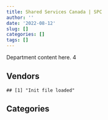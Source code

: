 ```yaml
---
title: Shared Services Canada | SPC
author: ''
date: '2022-08-12'
slug: []
categories: []
tags: []
---
```


<script src="/rmarkdown-libs/htmlwidgets/htmlwidgets.js"></script>
<link href="/rmarkdown-libs/datatables-css/datatables-crosstalk.css" rel="stylesheet" />
<script src="/rmarkdown-libs/datatables-binding/datatables.js"></script>
<script src="/rmarkdown-libs/jquery/jquery-3.6.0.min.js"></script>
<link href="/rmarkdown-libs/dt-core/css/jquery.dataTables.min.css" rel="stylesheet" />
<link href="/rmarkdown-libs/dt-core/css/jquery.dataTables.extra.css" rel="stylesheet" />
<script src="/rmarkdown-libs/dt-core/js/jquery.dataTables.min.js"></script>
<link href="/rmarkdown-libs/crosstalk/css/crosstalk.min.css" rel="stylesheet" />
<script src="/rmarkdown-libs/crosstalk/js/crosstalk.min.js"></script>
<script src="/rmarkdown-libs/htmlwidgets/htmlwidgets.js"></script>
<link href="/rmarkdown-libs/datatables-css/datatables-crosstalk.css" rel="stylesheet" />
<script src="/rmarkdown-libs/datatables-binding/datatables.js"></script>
<script src="/rmarkdown-libs/jquery/jquery-3.6.0.min.js"></script>
<link href="/rmarkdown-libs/dt-core/css/jquery.dataTables.min.css" rel="stylesheet" />
<link href="/rmarkdown-libs/dt-core/css/jquery.dataTables.extra.css" rel="stylesheet" />
<script src="/rmarkdown-libs/dt-core/js/jquery.dataTables.min.js"></script>
<link href="/rmarkdown-libs/crosstalk/css/crosstalk.min.css" rel="stylesheet" />
<script src="/rmarkdown-libs/crosstalk/js/crosstalk.min.js"></script>

Department content here. 4

## Vendors

    ## [1] "Init file loaded"

<div id="htmlwidget-1" style="width:100%;height:auto;" class="datatables html-widget"></div>
<script type="application/json" data-for="htmlwidget-1">{"x":{"filter":"none","vertical":false,"data":[["1019837 ONTARIO","2KEYS","3D DATACOMM","4PLAN CONSULTING","529040 ONTARIO AND 880382","ACCENTURE","ACCESS 2 NETWORKS","ADGA GROUP","ADOBE","ADRM TECHNOLOGY CONSULTING","ADVANCED BUSINESS INTERIORS","ADVANCED CHIPPEWA TECHNOLOGIES","ALTIS HUMAN RESOURCES","AMAZON","ANIXTER CANADA","APPLIED ELECTONICS","APPTION","ARI FINANCIAL SERVICES","ARTEMP PERSONNEL SERVICES","ASOKAN BUSINESS INTERIORS","ATLANTIC BUSINESS INTERIORS","ATTACHMATE","AVI SPL CANADA","B L ASSOCIATES","BDO CANADA","BELL AND HOWELL CANADA","BELL CANADA","BLACK MCDONALD","BLACKBERRY","BMC SOFTWARE CANADA","BP M GOVERNMENT IM IT CONSULTING","BRAGG COMMUNICATIONS","BROOKFIELD GLOBAL INTEGRATED SOLUTIONS","CACHE COMPUTER CONSULTING","CALIAN","CANADIAN CORPS OF COMMISSIONAIRES","CANON","CARAHSOFT TECHNOLOGY","CBCI TELECOM","CDW CANADA","CELLEBRITE","CGI","CHANNEL MANAGEMENT INTERNATIONAL","CHARRON HUMAN RESOURCES","CISTEL TECHNOLOGY","CITRIX","CLICK NETWORKS","CLOSEREACH","CNW GROUP","CO VEN","COFOMO","COMBAT NETWORKS","COMMVAULT SYSTEMS","COMPUCOM CANADA","COMPUTER ASSOCIATES CANADA","COMPUWARE OF CANADA","CONEXSYS","CORADIX TECHNOLOGY CONSULTING","COSSETTE COMMUNICATIONS","CSDC SYSTEMS","CYTELLIGENCE","DALHOUSIE UNIVERSITY","DALIAN ENTERPRISES","DECISIVE TECHNOLOGIES","DELL COMPUTER","DELOITTE AND TOUCHE","DILIGENS","DLS TECHNOLOGY","DNR CONSULTING GROUP","DONNA CONA","EAGLE PROFESSIONAL RESOURCES","ECLIPSYS SOLUTIONS","ECOLE DE LANGUES ABCE","ECOLE DE LANGUES LA CITE","EMCON SERVICES","EMPOWERED NETWORKS","ENTRUST","ENVIRONICS RESEARCH GROUP","ERNST YOUNG","ETICO","EXCEL HUMAN RESOURCES","FAST FORWARD FRENCH","FAST TRACK STAFFING","FCA CANADA","FMC PROFESSIONALS","FORD MOTOR COMPANY","FORRESTER RESEARCH","GARTNER","GENERAL MOTORS","GENESIS INTEGRATION","GLASSHOUSE SYSTEMS","GLOBAL KNOWLEDGE","GLOBAL UPHOLSTERY","GOSS GILROY","GRAND TOY","GRAYBRIDGE INTERNATIONAL CONSULTING","HAWORTH","HEWLETT PACKARD","HITACHI DATA SYSTEMS","HORIZANT","HUBSPOKE","HYPERTEC","I4C INFORMATION TECHNOLOGY","IBISKA TELECOM","IBM CANADA","ICEBERG NETWORKS","IFATHOM","INFO TECH RESEARCH GROUP","INLAND AUDIO VISUAL","INMARSAT SOLUTIONS","INSA","INTEGRA NETWORKS","INTERACTIVE AUDIO VISUAL","INTERNATIONAL SAFETY RESEARCH","IPSOS","IPSS","IRON MOUNTAIN","ITEX","KEYDATA ASSOCIATES","KONICA MINOLTA BUSINESS SOLUTIONS","KPMG","KYNDRYL CANADA","L3HARRIS","LANGUAGE RESEARCH DEVELOPMENT GROUP","LANNICK CONTRACT SOLUTIONS","LAURENTIAN TECHNOLOGIES","LE CORPS CANADIEN DES","LUMINA IT","MANPOWER SERVICES CANADA","MAPLESOFT CONSULTING","MAXSYS STAFFING AND CONSULTING","MCAFEE INTERNATIONAL","MDOS CONSULTING","MEDIA Q","MESSA COMPUTING","METOCEAN TELEMATICS","MICHAEL WAGER CONSULTING","MICRO FOCUS CANADA","MICROSOFT CANADA","MINDWIRE SYSTEMS","MISHKUMI TECHNOLOGIES","MNP","MODIS CANADA","MOORE CANADA","MTS ALLSTREAM","NATTIQ","NAV CANADA","NAVPOINT CONSULTING GROUP","NEWFOUND RECRUITING","NISHA TECHONOLOGIES","NISSAN CANADA","NITAM SOLUTIONS","NORTAC DEFENCE","NORTHWESTEL","NOVA NETWORKS","ONX ENTERPRISE SOLUTIONS","OPENFRAME TECHNOLOGIES","OPENTEXT","OPROMA","OPTIV CANADA FEDERAL","ORACLE CANADA","ORANGUTECH","PHASELOCK SYSTEMS INTERNATIONAL","PITNEY BOWES","PLEIAD CANADA","PORTAGE PERSONNEL","POSTMEDIA NETWORK","PRAGMATIC CONFERENCING","PRICEWATERHOUSE COOPERS","PRINTERS PLUS","PROLOGIC SYSTEMS","PROMAXIS","PROSCI CANADA","PROTAK CONSULTING GROUP","PURELOGIC","PURESPIRIT SOLUTIONS","QMR","QUANTUM MANAGEMENT SERVICES","QUINTET CONSULTING","R E GILMORE INVESTMENTS","R2I","RANDSTAD","RAYMOND CHABOT GRANT THORNTON","ROGERS","SALESFORCE CANADA","SAP","SAS INSTITUTE","SASKTEL","SCALAR DECISIONS","SECUREKEY TECHNOLOGIES","SENSUS COMMUNICATION SOLUTIONS","SHAW CABLE","SHI CANADA","SI SYSTEMS","SIERRA SYSTEMS GROUP","SIMEX DEFENCE","SIMPLEX GRINNELL","SOFTCHOICE","SRA STAFFING SOLUTIONS","STONEWORKS TECHNOLOGIES","SUBARU CANADA","SYNERSOLUTIONS TECHNOLOGIES","SYSTEMATIX SOLUTIONS","SYSTEMSCOPE","TECSIS","TEKNION","TEKSYSTEMS CANADA","TELECOM COMPUTER SERVICES","TELESAT","TELUS CANADA","TERAMACH TECHNOLOGIES","TES CONTRACT SERVICES","TESTFORCE SYSTEMS","THALES","THE AIM GROUP","THE IT BROKER","THE KTL GROUP","THE MATHWORKS","THE RIGHT DOOR CONSULTING","THOMAS SCHMIDT","TIREE","TOSHIBA CANADA","TOTEM OFFISOURCE","TOYOTA CANADA","TPG TECHNOLOGY CONSULTANTS","TRACK24 CANADA","TRANSPOLAR TECHNOLOGY","TRM TECHNOLOGIES","TUNDRA TECHNICAL SOLUTIONS","TURTLE ISLAND STAFFING","UNISOFT INTERNATIONAL","UNISYS CANADA","UNITED RENTALS OF CANADA","UNIVERSITY OF NEW BRUNSWICK","VALCOM CONSULTING","VERITAAQ TECHNOLOGY HOUSE","VERITAS TECHNOLOGIES","VMWARE","WESTBURY NATIONAL SHOW SYSTEMS","WOLTERS KLUWER","WORKDYNAMICS TECHNOLOGIES","XEROX","ZAYO CANADA","ZYCOM"],["$    187,716.31","$ 10,025,148.30","$     86,917.80",null,"$    192,476.19",null,"$  2,188,013.17","$  5,771,787.96","$  1,672,299.14","$  4,858,808.45","$    170,270.06","$  7,372,130.12","$    174,923.31",null,"$    174,050.37","$    186,332.92",null,"$        110.26","$          0.00","$     54,843.03",null,"$    264,715.13","$  1,616,921.14","$  1,500,286.03","$     13,438.91","$  1,904,138.04","$304,375,307.14",null,"$  4,638,623.70","$  3,356,602.09","$    262,675.51","$  2,234,837.59",null,null,"$    552,232.59","$  3,191,175.24","$    955,365.99","$  4,313,987.30","$  3,850,654.67","$  2,109,875.07","$    924,620.64","$  4,982,617.92","$    232,696.89",null,"$    375,723.24","$  3,676,498.56","$  8,778,082.83","$    159,652.74","$      4,368.07",null,"$  2,448,993.46","$  9,680,859.81","$  5,421,483.28","$ 17,417,512.62","$ 25,648,807.65","$  1,841,903.86","$  8,012,598.61","$    563,970.12","$     31,693.02","$     33,808.32","$  2,910,136.99",null,"$  1,028,150.35","$ 12,631,083.60","$ 13,657,648.86","$  1,025,412.19","$  1,300,709.97","$     67,610.92","$ 12,431,497.59","$  1,576,696.48",null,"$  9,758,505.51","$    166,977.51",null,"$     61,020.00","$  1,856,628.47","$  4,699,197.99","$     29,816.85","$     24,860.00","$  1,852,502.77","$    604,998.73","$    182,171.42","$     79,575.66","$    477,559.27","$    660,968.60",null,"$    106,145.54","$  3,202,300.54","$    296,930.57","$    301,682.40","$  1,311,504.89","$    596,104.37","$     28,722.76","$     14,690.00",null,null,null,"$ 16,184,058.48","$ 13,352,102.73","$     68,333.11","$     22,995.00","$     47,033.86",null,"$ 13,104,679.17","$262,086,933.97","$    199,697.64",null,"$     38,688.99",null,"$ 23,000,523.95","$ 12,941,402.96","$  1,198,714.17","$     34,708.16","$    207,812.52","$    148,241.88","$ 10,535,266.33","$    326,244.38","$ 25,676,661.08",null,"$     80,229.75",null,"$  1,189,623.32","$    148,036.41","$  1,852,304.64",null,"$     90,802.61","$    563,265.56","$    104,281.34","$     17,535.40","$ 18,961,641.16","$    806,796.83","$  5,581,358.08","$    338,582.45","$     28,250.00","$    392,754.98","$  4,839,608.70","$    630,042.11","$  8,068,408.92","$ 97,871,568.83","$    500,003.55","$      1,076.69","$    301,792.41","$  4,839,664.99","$    346,902.21","$  4,683,492.08",null,"$     26,291.33","$    381,135.84",null,"$  1,039,836.53","$    656,203.13",null,"$  4,194,194.97","$  4,205,428.47","$     30,437.75","$ 16,068,158.75",null,null,null,"$     52,468.98","$ 10,331,364.16","$    132,746.75","$     90,238.68","$     61,571.37","$     48,326.70","$    136,764.21","$     68,027.73","$  3,720,419.69","$ 12,465,958.19","$     15,497.75","$    119,735.16","$    139,212.71","$    150,502.44","$    806,654.84","$  1,617,447.98","$     72,269.65","$    207,799.47","$  2,216,102.62","$     33,561.00",null,null,"$    691,339.03","$    168,548.09","$ 70,484,144.75",null,"$    348,626.23","$  1,851,502.64","$  4,246,354.76","$    396,432.93","$  4,403,932.33","$     28,452.93","$    523,370.93","$    524,171.49","$  9,282,300.11","$    276,739.26","$     17,372.46","$    214,557.40","$  1,733,376.67","$     52,226.50","$ 17,310,685.56",null,null,null,null,null,null,"$ 16,917,561.62","$  9,080,687.54","$ 16,318,695.96","$ 96,326,049.56","$ 24,372,030.47","$ 16,347,784.33","$     11,409.13","$    281,563.06","$  1,649,774.74","$    641,386.25","$  1,015,610.33",null,"$    169,876.94",null,"$  1,084,556.60","$  1,310,214.78",null,"$      7,314.50","$ 11,807,083.68","$  2,807,582.38","$  7,378,124.27","$  3,674,673.21","$    184,909.97","$      3,717.93","$  1,243,824.76","$ 13,353,878.02",null,"$     74,212.87","$    319,905.06","$ 10,271,168.54","$  3,219,192.20","$ 20,016,340.26",null,"$     13,797.00","$     47,906.76","$  1,541,471.44","$ 32,020,604.78","$  1,423,749.94"],["$    206,480.07","$ 23,044,841.14","$    355,116.65","$      9,325.89","$      7,720.60","$     24,634.00","$  4,124,009.08","$ 13,469,600.77","$    749,190.01","$  6,515,079.46","$    548,802.19","$  8,432,736.30","$    346,398.36",null,"$     83,683.81","$    683,638.36",null,null,"$          0.00","$    348,496.91","$     12,920.25","$    457,353.41","$  1,312,576.90","$  1,500,286.03","$    854,691.60","$  1,962,773.07","$350,745,453.49",null,"$  2,805,409.13","$  7,394,756.31","$    629,921.75","$  2,234,837.59",null,"$     49,330.03","$  8,877,613.69","$  3,765,014.53","$  1,152,397.93","$  3,472,992.85","$  6,202,125.04","$  4,315,412.75","$    974,749.79","$  4,184,275.59","$    638,888.64",null,"$     97,051.49","$  3,631,518.71","$  6,910,280.37","$  1,060,622.32","$      6,931.93","$    921,015.01","$  4,273,825.45","$ 10,015,218.15","$  2,929,434.56","$ 16,846,587.28","$ 29,535,466.72","$  2,122,392.86","$  7,057,598.99","$  1,060,586.38","$     85,668.20","$     98,659.32","$  5,650,000.00",null,"$  1,024,995.31","$ 12,042,727.09","$  7,151,916.73","$    815,336.03","$  1,342,859.88","$    291,101.60","$  5,576,205.80","$  3,612,803.27",null,"$ 10,347,126.15","$    163,144.07",null,null,"$  4,498,636.88","$  5,719,818.91","$     83,945.90",null,"$  1,097,079.59","$    503,521.69","$    119,968.80","$     49,268.00","$    312,094.46",null,"$      4,379.78","$     71,592.10","$  3,297,563.30",null,"$    277,053.49","$  1,410,415.46","$  1,156,642.68",null,null,"$    301,688.93",null,null,"$ 10,003,896.09","$  3,214,140.27","$     35,019.49",null,"$  1,423,936.45","$     86,046.12","$ 24,090,548.03","$311,852,781.28","$  1,367,746.62",null,"$     56,701.42","$    452,681.74","$ 22,975,170.75","$ 14,386,886.94","$  1,101,343.33","$     25,561.26",null,null,"$ 11,551,663.32","$    215,905.36","$ 21,372,497.64","$  1,455,571.28","$      3,647.34","$  1,375,479.55","$  4,655,873.68",null,"$  2,024,269.81","$    174,777.20","$    932,771.33",null,"$     17,239.74",null,"$ 23,355,762.34","$      6,580.73","$  1,731,180.36","$  1,438,641.56",null,null,"$  4,825,009.55","$    556,659.09","$  8,275,829.82","$104,395,361.52","$    239,464.76","$    277,023.27","$    217,480.71","$  6,611,085.94","$    346,902.21","$  5,563,575.91","$     15,785.52","$     68,433.93","$  2,467,458.81",null,"$  6,656,304.59","$    703,508.93",null,"$  4,194,194.97","$  4,450,446.30","$      8,386.79","$  2,405,037.50",null,null,null,"$  2,091,428.75","$ 10,433,187.24",null,"$     31,262.93","$     47,500.51","$     20,556.22","$    135,446.98","$     79,329.46","$  3,720,419.69","$ 15,090,610.73","$     61,119.13",null,"$     16,592.67","$     75,073.81","$  4,778,050.27","$  5,688,969.64","$    648,516.57","$    132,937.48","$     48,865.61",null,null,null,"$    700,259.44","$    168,548.09","$ 51,189,456.92",null,"$    371,624.38","$  2,033,494.91","$  4,298,360.19","$    486,574.29","$  4,403,932.33","$    560,200.70","$  1,118,179.74","$    836,400.47","$  9,077,378.26","$    142,521.25",null,"$    296,186.21","$  1,740,850.27",null,"$  6,316,898.53",null,null,"$     60,345.56",null,"$     24,995.60","$    152,233.35","$ 32,803,204.58","$  3,395,541.70","$ 16,193,198.67","$ 96,061,452.71","$ 23,095,330.89","$  9,889,165.37","$    721,127.18","$    768,541.30","$  1,761,347.69","$    181,849.78","$  3,422,135.45","$     95,900.05","$    185,114.96","$    281,808.38","$  1,034,357.37","$    314,282.16",null,"$      7,314.50","$ 19,470,261.12","$  2,701,195.52","$  3,967,724.10","$    294,988.57","$    235,986.50",null,"$  1,243,824.76","$ 13,118,027.17",null,"$     74,212.87","$    435,506.63","$ 11,478,397.97","$  2,588,666.20","$  9,377,601.57","$     22,265.14",null,"$      7,240.40","$  3,455,692.47","$ 31,243,417.15","$  1,618,297.19"],["$     22,621.92","$ 37,660,485.93","$    121,505.38",null,"$  4,276,982.03",null,"$  1,145,700.94","$  7,574,388.27",null,"$  7,450,274.10","$    372,632.31","$  3,841,243.32","$    437,523.42","$    275,000.00","$    184,133.95","$    802,353.17","$    165,883.24",null,"$      5,873.62","$    310,059.75",null,"$    513,356.36","$  1,039,370.70","$  1,504,396.41","$    871,268.97","$  1,123,046.40","$330,751,107.38","$     23,342.33","$  4,666,255.82","$ 16,996,790.66","$  2,181,049.56","$  2,241,514.85","$      1,523.59","$     51,522.47","$ 11,971,113.44","$  4,004,011.34","$  1,202,226.48","$ 11,516,948.55","$  6,387,348.87","$ 10,213,427.82","$  1,411,328.52","$  6,711,662.38","$    282,537.80",null,"$    124,656.43","$  3,419,096.87","$ 13,709,666.43","$    881,063.64",null,"$  3,178,624.99","$  4,287,211.90","$  8,851,342.72","$  4,005,657.67","$  5,614,412.30","$ 29,599,560.11","$  2,913,628.01","$    485,998.99","$    510,815.82",null,"$     43,363.16","$  2,739,863.01","$      6,293.91","$  1,330,352.54","$ 16,704,056.37","$  7,949,114.83","$  3,169,155.00","$  1,466,097.35","$    515,726.90","$    267,068.55","$  3,271,508.38","$  6,027,297.02","$  6,877,034.44","$    340,125.35","$      9,521.08",null,"$  4,043,327.43","$  2,856,775.25",null,"$    123,121.41","$  1,088,460.62","$    542,840.70","$     92,038.26","$     83,216.73","$     72,406.22",null,"$    209,711.90","$    428,442.04","$  6,383,628.21","$    262,680.93","$  1,781,998.80","$  4,243,985.24","$  1,839,580.84","$     16,072.00",null,"$     27,572.87","$     30,364.24","$     24,998.93","$ 10,941,568.33","$  7,142,662.29","$     67,971.50",null,"$    385,927.59","$    214,237.27","$ 28,401,829.75","$270,909,512.18","$    784,097.29","$     36,698.45","$     69,230.22","$    171,227.93","$ 23,038,116.42","$ 26,728,585.15","$    367,629.76","$     24,841.20",null,null,"$ 10,431,222.50","$     65,115.69","$ 11,448,962.54","$  2,561,245.62","$      9,934.24","$  7,627,659.32","$  8,334,013.28",null,"$  2,030,250.00","$    262,529.24","$  1,709,928.28",null,"$     65,733.56",null,"$ 26,780,827.77","$      8,554.29",null,"$  1,670,151.40",null,"$     32,996.00","$  4,838,228.76","$    634,033.56","$  8,292,892.78","$162,894,497.16","$    256,677.19","$      6,711.50","$     78,671.80","$  6,585,424.52","$    347,852.63","$  8,387,424.93","$     61,137.55","$     42,607.40","$    281,127.54",null,"$    496,440.91","$    141,502.52","$     16,104.76","$  4,205,685.92","$  4,452,089.29","$     36,622.69","$  5,157,511.85","$     62,091.34","$    199,795.51","$     24,385.83","$  5,923,117.08","$ 11,503,497.69","$    107,209.75","$     88,950.30","$     47,630.65",null,"$    198,668.42","$     79,709.20","$  3,730,612.62","$ 15,343,502.78","$     22,130.39",null,"$     14,366.10","$     60,861.80","$ 10,158,950.01","$    576,329.97","$    838,266.27","$    182,866.10",null,null,null,"$    745,306.73","$    674,221.72","$     98,819.97","$ 27,148,210.79",null,"$  3,351,236.43","$  1,990,088.80","$  4,277,236.75","$    179,819.44","$  4,415,997.90","$    226,556.28","$  1,121,243.24","$    599,040.19","$  2,990,156.95","$    142,521.25",null,"$    349,504.23","$  2,612,547.68","$    215,218.67","$ 12,275,358.97","$    201,512.59","$      4,932.79","$     54,260.47","$     24,747.00",null,"$    176,441.80","$ 32,716,019.75","$  6,088,252.31","$ 21,351,179.71","$ 91,119,392.17","$ 32,996,231.27","$ 14,852,605.66","$    241,211.46","$     60,318.02","$  1,611,819.65","$    898,751.90","$    839,635.01","$     66,356.90","$    120,314.46","$    403,278.57","$  1,071,220.27",null,"$     12,163.44","$      7,334.54","$ 20,516,665.21","$  2,708,596.06","$  3,415,995.29","$    185,573.44","$    236,633.04",null,"$  1,247,232.50","$ 13,075,422.34","$    111,324.14","$     58,438.18","$    436,699.80","$  6,733,606.56","$  2,595,758.44","$  9,483,211.88","$     44,530.28","$     13,560.00","$      8,728.99","$  3,027,200.17","$ 30,165,375.01","$  1,804,588.47"],["$     44,153.12","$ 38,504,560.49","$     30,246.64",null,"$  4,143,628.29",null,"$    913,635.18","$  7,525,773.20",null,"$  4,887,101.75","$  1,219,755.57","$ 16,121,424.38","$    690,423.44","$    242,577.05","$    414,763.85","$     95,322.61","$     63,732.76",null,"$     34,122.96","$    189,720.08",null,"$    714,726.79","$    935,976.67","$  2,908,141.13","$    868,888.46","$  1,481,045.71","$323,775,724.86",null,"$  7,240,080.99","$ 22,307,890.51","$  2,062,301.80","$  2,240,969.74","$     23,823.41",null,"$ 11,772,521.29","$  4,010,854.70","$  1,053,820.14","$ 12,146,126.11","$  1,966,819.88","$  8,061,019.39","$  1,931,210.00","$  7,184,090.34","$    830,497.86","$     43,368.61","$     45,502.36","$ 12,574,462.83","$ 32,252,106.85","$    380,205.00",null,null,"$  2,917,634.99","$  5,214,957.56","$  4,002,921.19","$ 12,682,135.86","$ 29,518,687.00","$  2,470,595.28","$     51,001.96","$    209,188.54",null,"$     36,769.07",null,"$      6,276.71","$  2,745,424.14","$ 21,708,368.37","$ 10,156,702.49","$  4,641,779.63","$    773,468.69","$    913,362.62","$    712,885.04","$  1,926,323.55","$  6,200,162.50","$  9,285,212.01","$    121,284.99","$      8,413.97",null,"$  4,093,300.76","$  4,723,623.47",null,"$    393,684.85","$    643,174.70","$    169,579.64","$    225,963.18","$     83,840.92","$     35,638.95",null,null,"$    100,908.74","$  8,320,856.94",null,"$     33,144.33","$  4,617,405.80","$     49,191.86",null,"$     23,461.63","$     49,253.43","$    241,249.80",null,"$ 15,023,344.76","$ 15,154,538.25","$    133,724.47",null,"$    231,580.13","$    213,651.93","$ 18,568,287.59","$294,072,206.44","$  1,005,508.59","$        800.29","$    111,147.35",null,"$ 22,975,170.75","$ 40,979,113.22","$    683,493.17","$      5,097.96",null,null,"$  7,290,314.53","$    176,187.57","$ 14,507,653.65","$  2,554,247.68","$     13,456.00","$  7,606,818.72","$  9,697,900.39",null,"$  2,150,380.92",null,"$  2,457,292.19",null,"$     51,270.98",null,"$ 20,926,663.65","$     33,761.26",null,"$  2,088,850.75","$     10,000.00",null,"$  7,189,727.33","$    906,789.47","$ 10,134,628.44","$174,490,675.86","$     53,624.86",null,"$    528,891.04","$  1,685,465.23","$    346,902.21","$  7,287,581.63",null,null,null,"$    363,297.58","$    557,443.12",null,null,"$  5,760,544.47","$  5,060,503.24","$     29,930.55","$  9,272,007.54","$      5,143.66","$    168,304.24","$    369,074.09","$  5,009,133.35","$ 10,173,041.69","$    568,205.33","$     57,135.24","$     19,911.17","$        711.07","$    118,815.24","$     59,275.60",null,"$ 12,501,432.51","$     20,262.82",null,"$     25,633.64","$    452,905.13","$  9,716,747.73","$  1,537,263.41","$    970,718.94","$    211,512.67",null,null,"$     43,951.80","$  3,592,582.85","$    619,933.30","$     39,324.00","$ 27,096,059.78","$  2,174,090.08","$  1,820,411.17","$  1,923,009.78","$  4,265,550.31","$     56,885.51","$  4,495,880.28","$     53,487.05","$  1,118,179.74","$    353,208.95","$    543,483.86","$    146,797.17",null,"$    348,549.30","$  1,568,593.94",null,"$ 18,662,457.87",null,"$     64,302.45","$     29,079.84","$     37,290.00",null,"$    341,569.48","$ 23,442,264.75","$  7,093,937.82","$ 25,001,311.09","$ 84,956,416.53","$ 46,795,644.88","$  9,151,659.98","$    191,971.33",null,"$  2,069,697.16","$  1,504,578.73","$    548,758.28","$     74,156.99","$    142,171.38","$    281,435.95",null,null,null,"$      7,314.50","$ 15,464,232.40",null,"$  3,249,720.17","$     80,099.07","$     51,076.53","$     62,868.00","$  2,599,475.64","$ 13,039,697.15","$    487,943.11","$      8,848.94","$    218,349.90","$  4,807,866.62","$  2,588,666.20","$ 33,398,312.79","$     11,327.14",null,"$     13,370.38","$  1,898,355.33","$ 12,290,089.52","$  2,229,900.91"]],"container":"<table class=\"display\">\n  <thead>\n    <tr>\n      <th>Vendor<\/th>\n      <th>2017-2018<\/th>\n      <th>2018-2019<\/th>\n      <th>2019-2020<\/th>\n      <th>2020-2021<\/th>\n    <\/tr>\n  <\/thead>\n<\/table>","options":{"order":[[4,"desc"]],"pageLength":10,"autoWidth":true,"columnDefs":[],"orderClasses":false}},"evals":[],"jsHooks":[]}</script>

## Categories

<div id="htmlwidget-2" style="width:100%;height:auto;" class="datatables html-widget"></div>
<script type="application/json" data-for="htmlwidget-2">{"x":{"filter":"none","vertical":false,"data":[["1_facilities_and_construction","10_office_management","2_professional_services","3_information_technology","4_medical","5_transportation_and_logistics","6_industrial_products_and_services","7_travel","8_security_and_protection","9_human_capital",null],["$   35,225,523.03","$    2,183,241.46","$   48,608,413.96","$1,463,930,704.98","$       62,408.76","$    2,604,416.76","$   43,297,220.83","$       92,589.92","$    4,710,492.44","$   11,165,524.02","$      654,286.17"],["$   34,807,416.15","$    4,178,443.13","$   60,211,048.53","$1,537,138,816.65","$       49,369.04","$    1,645,149.46","$   43,745,394.09","$      324,959.34","$    4,431,976.88","$   14,801,897.36","$      405,049.89"],["$   34,900,123.92","$    4,056,747.44","$  105,859,191.53","$1,520,748,021.30","$       52,436.64","$    1,656,379.76","$   44,815,489.15",null,"$    4,557,942.46","$   43,479,339.71",null],["$   38,083,757.43","$    3,845,555.95","$  129,969,287.03","$1,605,013,939.52","$        8,739.44","$      246,645.22","$   44,315,725.57",null,"$    5,917,587.51","$   45,834,440.04","$      173,448.06"]],"container":"<table class=\"display\">\n  <thead>\n    <tr>\n      <th>Category<\/th>\n      <th>2017-2018<\/th>\n      <th>2018-2019<\/th>\n      <th>2019-2020<\/th>\n      <th>2020-2021<\/th>\n    <\/tr>\n  <\/thead>\n<\/table>","options":{"order":[[4,"desc"]],"pageLength":20,"autoWidth":true,"columnDefs":[],"orderClasses":false,"lengthMenu":[10,20,25,50,100]}},"evals":[],"jsHooks":[]}</script>
